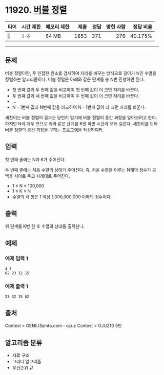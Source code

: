 # 11920. [버블 정렬](https://www.acmicpc.net/problem/11920)

| 티어 | 시간 제한 | 메모리 제한 | 제출 | 정답 | 맞힌 사람 | 정답 비율 |
|---|---|---|---:|---:|---:|---:|
| <img src="https://static.solved.ac/tier_small/19.svg" width="50%" /> | 1 초 | 64 MB | 1853 | 371 | 276 | 40.175% |

---

## 문제

버블 정렬이란, 두 인접한 원소를 검사하여 자리를 바꾸는 방식으로 길이가 N인 수열을 정렬하는 알고리즘이다. 버블 정렬은 아래와 같은 단계를 총 N번 진행하면 된다.

- 첫 번째 값과 두 번째 값을 비교하여 첫 번째 값이 더 크면 자리를 바꾼다.
- 두 번째 값과 세 번째 값을 비교하여 두 번째 값이 더 크면 자리를 바꾼다.
- …
- N - 1번째 값과 N번째 값을 비교하여 N - 1번째 값이 더 크면 자리를 바꾼다.

세찬이는 버블 정렬의 결과는 당연히 알기에 버블 정렬의 중간 과정을 알아보려고 한다. 하지만 N이 매우 크므로 위와 같은 단계를 K번 하면 시간이 오래 걸린다. 세찬이를 도와 버블 정렬의 중간 과정을 구하는 프로그램을 작성하여라.

## 입력

첫 번째 줄에는 N과 K가 주어진다.

두 번째 줄에는 처음 수열의 상태가 주어진다. 즉, 처음 수열을 이루는 N개의 정수가 공백을 사이로 두고 차례대로 주어진다.

- 1 ≤ N ≤ 100,000
- 1 ≤ K ≤ N
- 수열의 각 항은 1 이상 1,000,000,000 이하의 정수이다.

## 출력

위 단계를 K번 한 후 수열의 상태를 출력한다.

## 예제

### 예제 입력 1

```
4 1
62 23 32 15
```

### 예제 출력 1

```
23 32 15 62
```

## 출처

Contest
\> 
GENIUSainta.com - oj.uz Contest
\> 
OJUZ10
5번

## 알고리즘 분류

- 자료 구조
- 그리디 알고리즘
- 우선순위 큐

